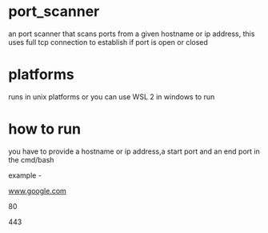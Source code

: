 # port_scanner
an port scanner that scans ports from a given hostname or ip address, this uses full tcp connection to establish if port is open or closed

# platforms
runs in unix platforms or you can use WSL 2 in windows to run

# how to run
you have to provide a hostname or ip address,a start port and an end port in the cmd/bash

example -

www.google.com

80

443
